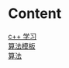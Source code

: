 # Content
[c++ 学习 ](https://github.com/JunBinLiang/cpp-algorithm/tree/main/cpp)  <br/>
[算法模板 ](https://github.com/JunBinLiang/cpp-algorithm/tree/main/template)  <br/>
[算法 ](https://github.com/JunBinLiang/cpp-algorithm/tree/main/algorithm)  <br/>
